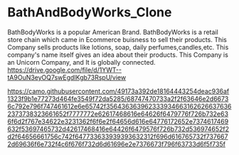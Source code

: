 # BathAndBodyWorks_Clone
BathBodyWorks is a popular American Brand. BathBodyWorks is a retail store chain which came in Ecommerce buisness to sell their products. This Company sells products like lotions, soap, daily perfumes,candles,etc. This company's name itself gives an idea about their products. This Company is an Unicorn Company, and It is globally connected.
https://drive.google.com/file/d/1YWT--tA9OuN3eyOQ7swEgdIKgb73RspU/view


https://camo.githubusercontent.com/49173a392de18164443254deac936af1323f9b1e77273d464fe3549f72da5285/68747470733a2f2f63646e2d66736c792e796f747461612e6e65742f3564363639623339346631626266376362373738323661652f7777772e62617468616e64626f6479776f726b732e636f6d2f767e34622e3231362f6f6e2f64656d616e64776172652e7374617469632f53697465732d42617468416e64426f6479576f726b732d536974652f2d2f64656661756c742f647733633939393632312f696d616765732f7376672d69636f6e732f4c6f676f732d6d61696e2e7376673f796f63733d6f5f735f
